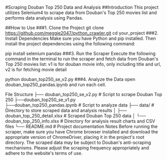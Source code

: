 #Scraping Douban Top 250 Data and Analysis
##Introduction
This project utilizes Selenium4 to scrape data from Douban's Top 250 movies list and performs data analysis using Pandas.

##How to Use
###1. Clone the Project
git clone https://github.com/meggie2047/python_crawler.git
cd your_project
###2. Install Dependencies
Make sure you have Python and pip installed. Then install the project dependencies using the following command:

pip install selenium pandas
###3. Run the Scraper
Execute the following command in the terminal to run the scraper and fetch data from Douban's Top 250 movies list:
v1 is for douban movie info, only including title and url, v2 is for fetching movie detail

python douban_top250_se_v2.py
###4. Analyze the Data
open douban_top250_pandas.ipynb and run each cell.


File Structure
├── douban_top250_se_v2.py    # Script to scrape Douban Top 250
├──douban_top250_se_v1.py            
├──douban_top250_pandas.ipynb   # Script to analyze data
├── data/                      # Directory to store scraped data and analysis results
│   ├── douban_top_250_detail.xlsx      # Scraped Douban Top 250 data
│   └── douban_top_250_info.xlsx      # Directory for analysis result charts and CSV files
└── README.md                  # Project documentation
Notes
Before running the scraper, make sure you have Chrome browser installed and download the appropriate version of ChromeDriver, placing it in the project's root directory.
The scraped data may be subject to Douban's anti-scraping mechanisms. Please adjust the scraping frequency appropriately and adhere to the website's terms of use.
